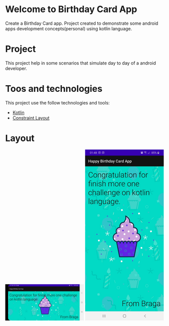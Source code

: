 # Welcome to Birthday Card App
Create a Birthday Card app.
Project created to demonstrate some android apps development concepts(personal) using kotlin language.

# Project
This project help in some scenarios that simulate day to day of a android developer.

# Toos and technologies
This project use the follow technologies and tools:
- [Kotlin](https://developer.android.com/kotlin?gclid=CjwKCAiAhbeCBhBcEiwAkv2cY6kk5w30E-_n6zD3V9sJqK0sbcjGtJwFeHaoEH5BYnPBqTKuZH6PDxoCF_EQAvD_BwE&gclsrc=aw.ds)
- [Constraint Layout](https://developer.android.com/training/constraint-layout?hl=pt-br)

# Layout
<img src="https://github.com/dijoncavalcante/birthday-card/blob/3495698745565860e7b61dac4fee8ab31b17acdf/card_landscape.jpeg" width="250"> <img src="https://github.com/dijoncavalcante/birthday-card/blob/3495698745565860e7b61dac4fee8ab31b17acdf/card_portrait.jpeg" width="250">
